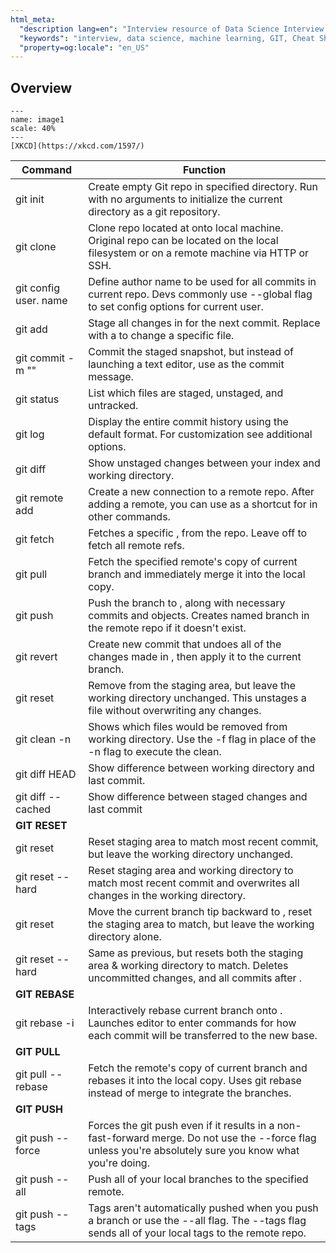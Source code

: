 ```yaml
---
html_meta:
  "description lang=en": "Interview resource of Data Science Interview focusing on Regression."
  "keywords": "interview, data science, machine learning, GIT, Cheat Sheet, Version control"
  "property=og:locale": "en_US"
---
```



## Overview

```{figure} ../MLOps/images/image1.PNG
---
name: image1
scale: 40%
---
[XKCD](https://xkcd.com/1597/)
```

| **Command**                                               | **Function**                                                                                                                                              |
|-----------------------------------------------------------|-----------------------------------------------------------------------------------------------------------------------------------------------------------|
| git init                                                  | Create empty Git repo in specified directory. Run with no arguments to initialize the current directory as a git repository.                              |
| git clone                                                 | Clone repo located at onto local machine. Original repo can be located on the local filesystem or on a remote machine via HTTP or SSH.                    |
| git config user. name                                     | Define author name to be used for all commits in current repo. Devs commonly use --global flag to set config options for current user.                    |
| git add                                                   | Stage all changes in for the next commit. Replace with a to change a specific file.                                                                       |
| git commit -m ""                                          | Commit the staged snapshot, but instead of launching a text editor, use as the commit message.                                                            |
| git status                                                | List which files are staged, unstaged, and untracked.                                                                                                     |
| git log                                                   | Display the entire commit history using the default format. For customization see additional options.                                                     |
| git diff                                                  | Show unstaged changes between your index and working directory.                                                                                           |
| git remote add                                            | Create a new connection to a remote repo. After adding a remote, you can use as a shortcut for in other commands.                                         |
| git fetch                                                 | Fetches a specific , from the repo. Leave off to fetch all remote refs.                                                                                   |
| git pull                                                  | Fetch the specified remote's copy of current branch and immediately merge it into the local copy.                                                         |
| git push                                                  | Push the branch to , along with necessary commits and objects. Creates named branch in the remote repo if it doesn't exist.                               |
| git revert                                                | Create new commit that undoes all of the changes made in , then apply it to the current branch.                                                           |
| git reset                                                 | Remove from the staging area, but leave the working directory unchanged. This unstages a file without overwriting any changes.                            |
| git clean -n                                              | Shows which files would be removed from working directory. Use the -f flag in place of the -n flag to execute the clean.                                  |
| git diff HEAD                                             | Show difference between working directory and last commit.                                                                                                |
| git diff --cached                                         | Show difference between staged changes and last commit                                                                                                    |
| **GIT RESET**                                             |                                                                                                                                                           |
| git reset                                                 | Reset staging area to match most recent commit, but leave the working directory unchanged.                                                                |
| git reset --hard                                          | Reset staging area and working directory to match most recent commit and overwrites all changes in the working directory.                                 |
| git reset                                                 | Move the current branch tip backward to , reset the staging area to match, but leave the working directory alone.                                         |
| git reset --hard                                          | Same as previous, but resets both the staging area & working directory to match. Deletes uncommitted changes, and all commits after .                     |
| **GIT REBASE**                                            |                                                                                                                                                           |
| git rebase -i                                             | Interactively rebase current branch onto . Launches editor to enter commands for how each commit will be transferred to the new base.                     |
| **GIT PULL**                                              |                                                                                                                                                           |
| git pull --rebase                                         | Fetch the remote's copy of current branch and rebases it into the local copy. Uses git rebase instead of merge to integrate the branches.                 |
| **GIT PUSH**                                              |                                                                                                                                                           |
| git push --force                                          | Forces the git push even if it results in a non-fast-forward merge. Do not use the --force flag unless you're absolutely sure you know what you're doing. |
| git push --all                                            | Push all of your local branches to the specified remote.                                                                                                  |
| git push --tags                                           | Tags aren't automatically pushed when you push a branch or use the --all flag. The --tags flag sends all of your local tags to the remote repo.           |
